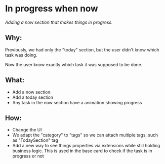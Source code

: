 # In progress when now

_Adding a now section that makes things in progress._

## Why:

Previously, we had only the "today" section, but the user didn't know which task was doing.

Now the user know exactly which task it was supposed to be done.

## What:

- Add a now section
- Add a today section
- Any task in the now section have a animation showing progress

## How:

- Change the UI
- We adapt the "category" to "tags" so we can attach multiple tags, such as "TodaySection" tag
- Add a new way to see things properties via extensions while still holding business logic. This is used in the base card to check if the task is in progress or not
